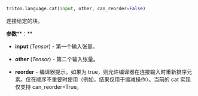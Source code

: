 ```python
triton.language.cat(input, other, can_reorder=False)
```


连接给定的块。


**参数****：**

* **input** (*Tensor*) - 第一个输入张量。

* **other** (*Tensor*) - 第二个输入张量。

* **reorder** - 编译器提示。如果为 true，则允许编译器在连接输入时重新排序元素。仅在顺序不重要时使用（例如，结果仅用于缩减操作）。当前的 cat 实现仅支持 can_reorder=True。

